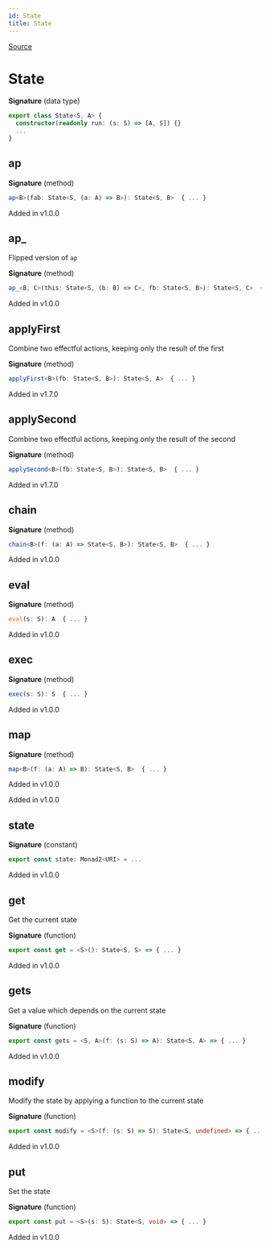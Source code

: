 ```yaml
---
id: State
title: State
---
```


[Source](https://github.com/gcanti/fp-ts/blob/master/src/State.ts)

# State

**Signature** (data type)

```ts
export class State<S, A> {
  constructor(readonly run: (s: S) => [A, S]) {}
  ...
}
```

## ap

**Signature** (method)

```ts
ap<B>(fab: State<S, (a: A) => B>): State<S, B>  { ... }
```

Added in v1.0.0

## ap\_

Flipped version of `ap`

**Signature** (method)

```ts
ap_<B, C>(this: State<S, (b: B) => C>, fb: State<S, B>): State<S, C>  { ... }
```

Added in v1.0.0

## applyFirst

Combine two effectful actions, keeping only the result of the first

**Signature** (method)

```ts
applyFirst<B>(fb: State<S, B>): State<S, A>  { ... }
```

Added in v1.7.0

## applySecond

Combine two effectful actions, keeping only the result of the second

**Signature** (method)

```ts
applySecond<B>(fb: State<S, B>): State<S, B>  { ... }
```

Added in v1.7.0

## chain

**Signature** (method)

```ts
chain<B>(f: (a: A) => State<S, B>): State<S, B>  { ... }
```

Added in v1.0.0

## eval

**Signature** (method)

```ts
eval(s: S): A  { ... }
```

Added in v1.0.0

## exec

**Signature** (method)

```ts
exec(s: S): S  { ... }
```

Added in v1.0.0

## map

**Signature** (method)

```ts
map<B>(f: (a: A) => B): State<S, B>  { ... }
```

Added in v1.0.0

Added in v1.0.0

## state

**Signature** (constant)

```ts
export const state: Monad2<URI> = ...
```

Added in v1.0.0

## get

Get the current state

**Signature** (function)

```ts
export const get = <S>(): State<S, S> => { ... }
```

Added in v1.0.0

## gets

Get a value which depends on the current state

**Signature** (function)

```ts
export const gets = <S, A>(f: (s: S) => A): State<S, A> => { ... }
```

Added in v1.0.0

## modify

Modify the state by applying a function to the current state

**Signature** (function)

```ts
export const modify = <S>(f: (s: S) => S): State<S, undefined> => { ... }
```

Added in v1.0.0

## put

Set the state

**Signature** (function)

```ts
export const put = <S>(s: S): State<S, void> => { ... }
```

Added in v1.0.0
